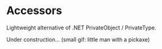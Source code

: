 # Accessors
Lightweight alternative of .NET PrivateObject / PrivateType.

Under construction...
(small gif: little man with a pickaxe)

